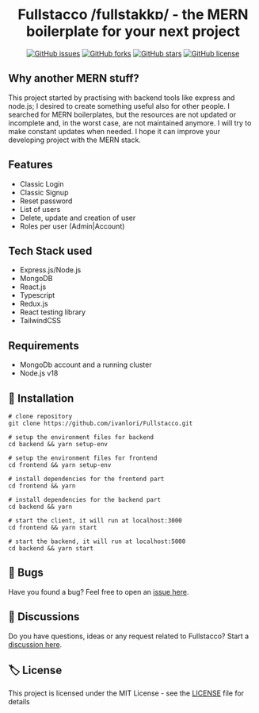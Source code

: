 <h1 align="center">
 	Fullstacco /fullstakkɒ/ - the MERN boilerplate for your next project
</h1>

<p align="center">
<a href="https://github.com/ivanlori/Fullstacco/issues"><img alt="GitHub issues" src="https://img.shields.io/github/issues/ivanlori/Fullstacco"></a>
<a href="https://github.com/ivanlori/Fullstacco/network"><img alt="GitHub forks" src="https://img.shields.io/github/forks/ivanlori/Fullstacco"></a>
<a href="https://github.com/ivanlori/Fullstacco/stargazers"><img alt="GitHub stars" src="https://img.shields.io/github/stars/ivanlori/Fullstacco"></a>
<a href="https://github.com/ivanlori/Fullstacco/blob/master/LICENSE"><img alt="GitHub license" src="https://img.shields.io/github/license/ivanlori/Fullstacco"></a>
</p>

## Why another MERN stuff?

This project started by practising with backend tools like express and node.js; I desired to create something useful also for other people. I searched for MERN boilerplates, but the resources are not updated or incomplete and, in the worst case, are not maintained anymore. I will try to make constant updates when needed. I hope it can improve your developing project with the MERN stack.

## Features

- Classic Login
- Classic Signup
- Reset password
- List of users
- Delete, update and creation of user
- Roles per user (Admin|Account)

## Tech Stack used

- Express.js/Node.js
- MongoDB
- React.js
- Typescript
- Redux.js
- React testing library
- TailwindCSS

## Requirements

- MongoDb account and a running cluster
- Node.js v18

## 🚀 Installation

```
# clone repository
git clone https://github.com/ivanlori/Fullstacco.git

# setup the environment files for backend
cd backend && yarn setup-env

# setup the environment files for frontend
cd frontend && yarn setup-env

# install dependencies for the frontend part
cd frontend && yarn

# install dependencies for the backend part
cd backend && yarn

# start the client, it will run at localhost:3000
cd frontend && yarn start

# start the backend, it will run at localhost:5000
cd backend && yarn start
```

## 🐛 Bugs

Have you found a bug? Feel free to open an <a href="https://github.com/ivanlori/Fullstacco/issues/new?assignees=&labels=&template=bug_report.md&title=">issue here</a>.

## 🙋 Discussions

Do you have questions, ideas or any request related to Fullstacco? Start a <a href="https://github.com/ivanlori/Fullstacco/discussions">discussion here</a>.

## 🏷️ License

This project is licensed under the MIT License - see the [LICENSE](LICENSE) file for details
